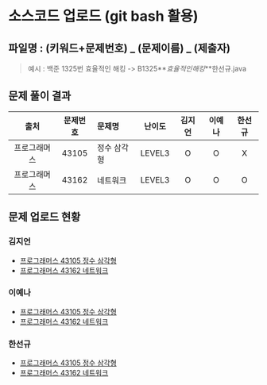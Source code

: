# 소스코드 업로드 (git bash 활용)

## 파일명 : (키워드+문제번호) _ (문제이름) _ (제출자)

> 예시 : 백준 1325번 효율적인 해킹 -> B1325**_효율적인해킹_**한선규.java

## 문제 풀이 결과

<!-- Table -->

|     출처     | 문제번호 | 문제명      | 난이도 | 김지언 | 이예나 | 한선규 |
| :----------: | :------: | :---------- | :----: | :----: | :----: | :----: |
| 프로그래머스 |  43105   | 정수 삼각형 | LEVEL3 |   O    |   O    |   X    |
| 프로그래머스 |  43162   | 네트워크    | LEVEL3 |   O    |   O    |   O    |

## 문제 업로드 현황

### 김지언

- [프로그래머스 43105 정수 삼각형](프로그래머스%2043105%20정수%20삼각형/P43105_정수삼각형_김지언.java)
- [프로그래머스 43162 네트워크](프로그래머스%2043162%20네트워크/P43162_네트워크_김지언.java)

### 이예나

- [프로그래머스 43105 정수 삼각형](프로그래머스%2043105%20정수%20삼각형/P43105_정수삼각형_이예나.java)
- [프로그래머스 43162 네트워크](프로그래머스%2043162%20네트워크/P43162_네트워크_이예나.java)

### 한선규

- [프로그래머스 43105 정수 삼각형]()
- [프로그래머스 43162 네트워크](프로그래머스%2043162%20네트워크/P43162_네트워크_한선규.java)
